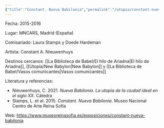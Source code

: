 ```yaml
---
{"title":"Constant. Nueva Babilonia","permalink":"/utopia/constant-nueva-babilonia/","dg-publish":true,"tags":["gardenEntry"],"dp-home":null,"dgPassFrontmatter":true,"created":"2025-03-18T11:12:30.000+01:00","updated":"2025-06-04T19:38:50.146+02:00"}
---
```


Fecha: 2015-2016

Lugar: MNCARS, Madrid (España)

Comisariado: Laura Stamps y Doede Hardeman

Artista: Constant A. Nieuwenhuys

Destinos cercanos: [[La Biblioteca de Babel/El hilo de Ariadna\|El hilo de Ariadna]], [[Utopía/New Babylon\|New Babylon]] y [[La Biblioteca de Babel/Vasos comunicantes\|Vasos comunicantes]]

Literatura y referencias:
- Nieuwenhuys, C. 2021. *Nueva Babilonia. La utopía de la ciudad ideal en el siglo XX*. Cátedra
- Stamps, L. et al. 2015. *Constant. Nueva Babilonia*. Museo Nacional Centro de Arte Reina Sofía

Web: https://www.museoreinasofia.es/exposiciones/constant-nueva-babilonia